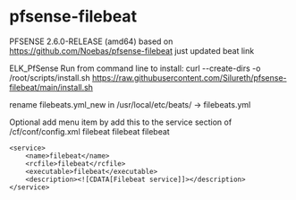 # pfsense-filebeat
PFSENSE 2.6.0-RELEASE (amd64)
based on https://github.com/Noebas/pfsense-filebeat
just updated beat link


ELK_PfSense Run from command line to install:
curl --create-dirs -o /root/scripts/install.sh https://raw.githubusercontent.com/Silureth/pfsense-filebeat/main/install.sh

rename filebeats.yml_new in /usr/local/etc/beats/ -> filebeats.yml

Optional add menu item by add this to the service section of /cf/conf/config.xml
filebeat filebeat filebeat 

 	

>
	<service>
		<name>filebeat</name>
		<rcfile>filebeat</rcfile>
		<executable>filebeat</executable>
		<description><![CDATA[Filebeat service]]></description>
	</service>
